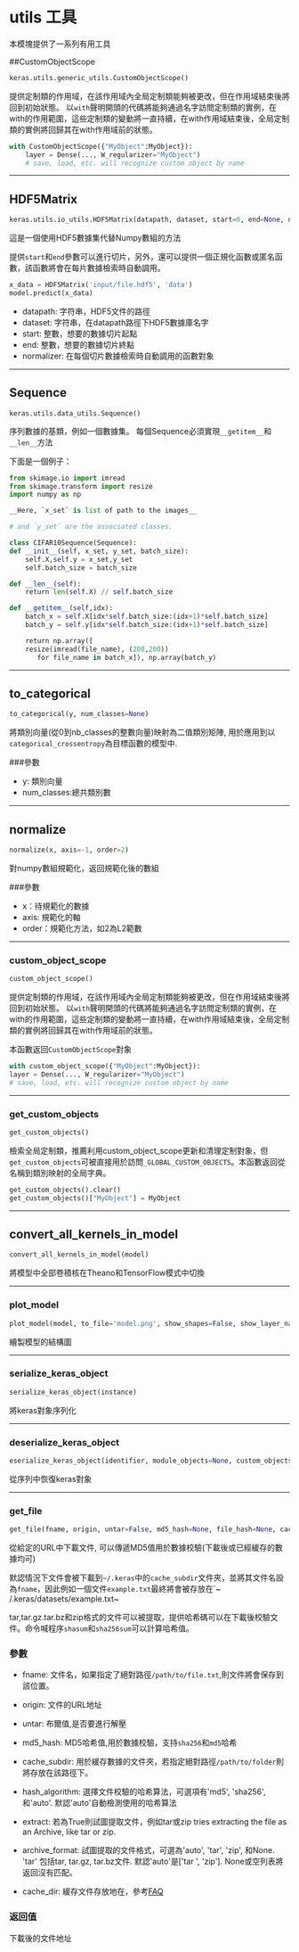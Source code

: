 # utils 工具

本模塊提供了一系列有用工具


##CustomObjectScope
```python
keras.utils.generic_utils.CustomObjectScope()
```
提供定制類的作用域，在該作用域內全局定制類能夠被更改，但在作用域結束後將回到初始狀態。
以```with```聲明開頭的代碼將能夠通過名字訪問定制類的實例，在with的作用範圍，這些定制類的變動將一直持續，在with作用域結束後，全局定制類的實例將回歸其在with作用域前的狀態。

```python
with CustomObjectScope({"MyObject":MyObject}):
    layer = Dense(..., W_regularizer="MyObject")
    # save, load, etc. will recognize custom object by name
```
***

## HDF5Matrix

```python
keras.utils.io_utils.HDF5Matrix(datapath, dataset, start=0, end=None, normalizer=None)
```

這是一個使用HDF5數據集代替Numpy數組的方法

提供```start```和```end```參數可以進行切片，另外，還可以提供一個正規化函數或匿名函數，該函數將會在每片數據檢索時自動調用。

```python
x_data = HDF5Matrix('input/file.hdf5', 'data')
model.predict(x_data)
```

* datapath: 字符串，HDF5文件的路徑
* dataset: 字符串，在datapath路徑下HDF5數據庫名字
* start: 整數，想要的數據切片起點
* end: 整數，想要的數據切片終點
* normalizer: 在每個切片數據檢索時自動調用的函數對象

***

## Sequence
```
keras.utils.data_utils.Sequence()
```
序列數據的基類，例如一個數據集。
每個Sequence必須實現`__getitem__`和`__len__`方法

下面是一個例子：
```python
from skimage.io import imread
from skimage.transform import resize
import numpy as np

__Here, `x_set` is list of path to the images__

# and `y_set` are the associated classes.

class CIFAR10Sequence(Sequence):
def __init__(self, x_set, y_set, batch_size):
    self.X,self.y = x_set,y_set
    self.batch_size = batch_size

def __len__(self):
    return len(self.X) // self.batch_size

def __getitem__(self,idx):
    batch_x = self.X[idx*self.batch_size:(idx+1)*self.batch_size]
    batch_y = self.y[idx*self.batch_size:(idx+1)*self.batch_size]

    return np.array([
    resize(imread(file_name), (200,200))
       for file_name in batch_x]), np.array(batch_y)

```

***

## to_categorical
```python
to_categorical(y, num_classes=None)
```

將類別向量(從0到nb_classes的整數向量)映射為二值類別矩陣, 用於應用到以`categorical_crossentropy`為目標函數的模型中.

###參數

* y: 類別向量
* num_classes:總共類別數

***

## normalize
```python
normalize(x, axis=-1, order=2)
```

對numpy數組規範化，返回規範化後的數組

###參數
* x：待規範化的數據
* axis: 規範化的軸
* order：規範化方法，如2為L2範數

***

### custom_object_scope
```python
custom_object_scope()
```
提供定制類的作用域，在該作用域內全局定制類能夠被更改，但在作用域結束後將回到初始狀態。
以```with```聲明開頭的代碼將能夠通過名字訪問定制類的實例，在with的作用範圍，這些定制類的變動將一直持續，在with作用域結束後，全局定制類的實例將回歸其在with作用域前的狀態。

本函數返回```CustomObjectScope```對象

```python
with custom_object_scope({"MyObject":MyObject}):
layer = Dense(..., W_regularizer="MyObject")
# save, load, etc. will recognize custom object by name
```

***

### get_custom_objects
```python
get_custom_objects()
```

檢索全局定制類，推薦利用custom_object_scope更新和清理定制對象，但```get_custom_objects```可被直接用於訪問```_GLOBAL_CUSTOM_OBJECTS```。本函數返回從名稱到類別映射的全局字典。

```python
get_custom_objects().clear()
get_custom_objects()["MyObject"] = MyObject
```
***

## convert_all_kernels_in_model
```python
convert_all_kernels_in_model(model)
```

將模型中全部卷積核在Theano和TensorFlow模式中切換

***

### plot_model
```python
plot_model(model, to_file='model.png', show_shapes=False, show_layer_names=True)
```
繪製模型的結構圖

***

### serialize_keras_object
```python
serialize_keras_object(instance)
```
將keras對象序列化

***

### deserialize_keras_object
```python
eserialize_keras_object(identifier, module_objects=None, custom_objects=None, printable_module_name='object')
```
從序列中恢復keras對象

***

### get_file

```python
get_file(fname, origin, untar=False, md5_hash=None, file_hash=None, cache_subdir='datasets', hash_algorithm='auto', extract=False, archive_format='auto', cache_dir=None)
```

從給定的URL中下載文件, 可以傳遞MD5值用於數據校驗(下載後或已經緩存的數據均可)

默認情況下文件會被下載到`~/.keras`中的`cache_subdir`文件夾，並將其文件名設為`fname`，因此例如一個文件`example.txt`最終將會被存放在`~ /.keras/datasets/example.txt~

tar,tar.gz.tar.bz和zip格式的文件可以被提取，提供哈希碼可以在下載後校驗文件。命令喊程序`shasum`和`sha256sum`可以計算哈希值。


### 參數

* fname: 文件名，如果指定了絕對路徑`/path/to/file.txt`,則文件將會保存到該位置。

* origin: 文件的URL地址

* untar: 布爾值,是否要進行解壓

* md5_hash: MD5哈希值,用於數據校驗，支持`sha256`和`md5`哈希

* cache_subdir: 用於緩存數據的文件夾，若指定絕對路徑`/path/to/folder`則將存放在該路徑下。

* hash_algorithm: 選擇文件校驗的哈希算法，可選項有'md5', 'sha256', 和'auto'. 默認'auto'自動檢測使用的哈希算法
* extract: 若為True則試圖提取文件，例如tar或zip tries extracting the file as an Archive, like tar or zip.
* archive_format: 試圖提取的文件格式，可選為'auto', 'tar', 'zip', 和None. 'tar' 包括tar, tar.gz, tar.bz文件. 默認'auto'是['tar ', 'zip']. None或空列表將返回沒有匹配。
* cache_dir: 緩存文件存放地在，參考[FAQ](for_beginners/FAQ/#where_config)
### 返回值

下載後的文件地址